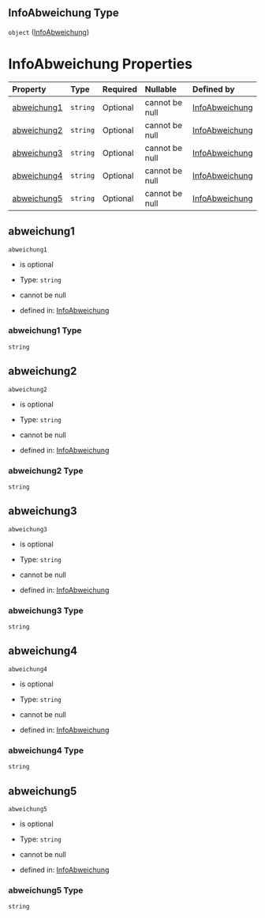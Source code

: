 ## InfoAbweichung Type

`object` ([InfoAbweichung](infoabweichung.md))

# InfoAbweichung Properties

| Property                    | Type     | Required | Nullable       | Defined by                                                                                                                                                                                      |
| :-------------------------- | :------- | :------- | :------------- | :---------------------------------------------------------------------------------------------------------------------------------------------------------------------------------------------- |
| [abweichung1](#abweichung1) | `string` | Optional | cannot be null | [InfoAbweichung](infoabweichung-properties-abweichung1.md "https://raw.githubusercontent.com/conuti-gmbh/bo4e-schema/master/schemas/v1/com/InfoAbweichung.schema.json#/properties/abweichung1") |
| [abweichung2](#abweichung2) | `string` | Optional | cannot be null | [InfoAbweichung](infoabweichung-properties-abweichung2.md "https://raw.githubusercontent.com/conuti-gmbh/bo4e-schema/master/schemas/v1/com/InfoAbweichung.schema.json#/properties/abweichung2") |
| [abweichung3](#abweichung3) | `string` | Optional | cannot be null | [InfoAbweichung](infoabweichung-properties-abweichung3.md "https://raw.githubusercontent.com/conuti-gmbh/bo4e-schema/master/schemas/v1/com/InfoAbweichung.schema.json#/properties/abweichung3") |
| [abweichung4](#abweichung4) | `string` | Optional | cannot be null | [InfoAbweichung](infoabweichung-properties-abweichung4.md "https://raw.githubusercontent.com/conuti-gmbh/bo4e-schema/master/schemas/v1/com/InfoAbweichung.schema.json#/properties/abweichung4") |
| [abweichung5](#abweichung5) | `string` | Optional | cannot be null | [InfoAbweichung](infoabweichung-properties-abweichung5.md "https://raw.githubusercontent.com/conuti-gmbh/bo4e-schema/master/schemas/v1/com/InfoAbweichung.schema.json#/properties/abweichung5") |

## abweichung1



`abweichung1`

*   is optional

*   Type: `string`

*   cannot be null

*   defined in: [InfoAbweichung](infoabweichung-properties-abweichung1.md "https://raw.githubusercontent.com/conuti-gmbh/bo4e-schema/master/schemas/v1/com/InfoAbweichung.schema.json#/properties/abweichung1")

### abweichung1 Type

`string`

## abweichung2



`abweichung2`

*   is optional

*   Type: `string`

*   cannot be null

*   defined in: [InfoAbweichung](infoabweichung-properties-abweichung2.md "https://raw.githubusercontent.com/conuti-gmbh/bo4e-schema/master/schemas/v1/com/InfoAbweichung.schema.json#/properties/abweichung2")

### abweichung2 Type

`string`

## abweichung3



`abweichung3`

*   is optional

*   Type: `string`

*   cannot be null

*   defined in: [InfoAbweichung](infoabweichung-properties-abweichung3.md "https://raw.githubusercontent.com/conuti-gmbh/bo4e-schema/master/schemas/v1/com/InfoAbweichung.schema.json#/properties/abweichung3")

### abweichung3 Type

`string`

## abweichung4



`abweichung4`

*   is optional

*   Type: `string`

*   cannot be null

*   defined in: [InfoAbweichung](infoabweichung-properties-abweichung4.md "https://raw.githubusercontent.com/conuti-gmbh/bo4e-schema/master/schemas/v1/com/InfoAbweichung.schema.json#/properties/abweichung4")

### abweichung4 Type

`string`

## abweichung5



`abweichung5`

*   is optional

*   Type: `string`

*   cannot be null

*   defined in: [InfoAbweichung](infoabweichung-properties-abweichung5.md "https://raw.githubusercontent.com/conuti-gmbh/bo4e-schema/master/schemas/v1/com/InfoAbweichung.schema.json#/properties/abweichung5")

### abweichung5 Type

`string`
